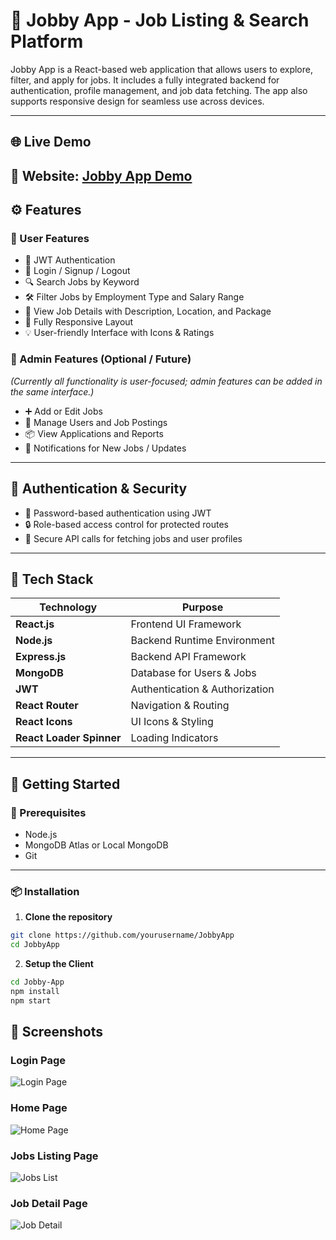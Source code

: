 # 💼 Jobby App - Job Listing & Search Platform

Jobby App is a React-based web application that allows users to explore, filter, and apply for jobs. It includes a fully integrated backend for authentication, profile management, and job data fetching. The app also supports responsive design for seamless use across devices.  

---

## 🌐 Live Demo

🔗 **Website**: [Jobby App Demo](https://pradeep22jobapp.ccbp.tech/)
---

## ⚙️ Features

### 👥 User Features
- 🔐 JWT Authentication
- 📝 Login / Signup / Logout
- 🔍 Search Jobs by Keyword
- 🛠️ Filter Jobs by Employment Type and Salary Range
- 📄 View Job Details with Description, Location, and Package
- 📱 Fully Responsive Layout
- 💡 User-friendly Interface with Icons & Ratings

### 🔧 Admin Features (Optional / Future)
*(Currently all functionality is user-focused; admin features can be added in the same interface.)*  
- ➕ Add or Edit Jobs
- 👤 Manage Users and Job Postings
- 📦 View Applications and Reports
- 🔔 Notifications for New Jobs / Updates

---

## 🔐 Authentication & Security

- 🔑 Password-based authentication using JWT
- 🔒 Role-based access control for protected routes
- 🧪 Secure API calls for fetching jobs and user profiles

---

## 🧰 Tech Stack

| Technology       | Purpose                        |
|------------------|--------------------------------|
| **React.js**     | Frontend UI Framework          |
| **Node.js**      | Backend Runtime Environment    |
| **Express.js**   | Backend API Framework          |
| **MongoDB**      | Database for Users & Jobs      |
| **JWT**          | Authentication & Authorization |
| **React Router** | Navigation & Routing           |
| **React Icons**  | UI Icons & Styling             |
| **React Loader Spinner** | Loading Indicators       |

---

## 🚀 Getting Started

### 🔧 Prerequisites

- Node.js
- MongoDB Atlas or Local MongoDB
- Git

---

### 📦 Installation

1. **Clone the repository**
```bash
git clone https://github.com/yourusername/JobbyApp
cd JobbyApp
```
2. **Setup the Client**
```bash
cd Jobby-App
npm install
npm start
```
## 📱 Screenshots

### Login Page
![Login Page](https://res.cloudinary.com/de3tdd3db/image/upload/v1757253874/Screenshot_2025-09-07_193303_gff5rs.png)

### Home Page
![Home Page](https://res.cloudinary.com/de3tdd3db/image/upload/v1757253874/Screenshot_2025-09-07_193254_hxu07c.png)

### Jobs Listing Page
![Jobs List](https://res.cloudinary.com/de3tdd3db/image/upload/v1757253873/Screenshot_2025-09-07_193227_sh8tjl.png)

### Job Detail Page
![Job Detail](https://res.cloudinary.com/de3tdd3db/image/upload/v1757253874/Screenshot_2025-09-07_193242_fyrz39.png)

